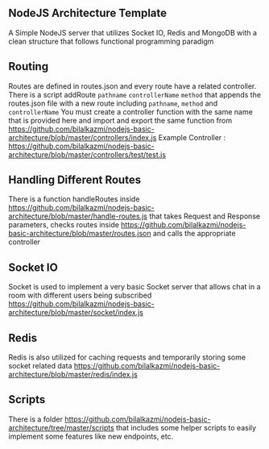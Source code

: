 ## NodeJS Architecture Template 

A Simple NodeJS server that utilizes Socket IO, Redis and MongoDB with a clean structure 
that follows functional programming paradigm 

## Routing 
Routes are defined in routes.json and every route have a related controller. 
There is a script addRoute `pathname` `controllerName` `method` that
appends the routes.json file with a new route including `pathname`, `method` and `controllerName`
You must create a controller function with the same name that is provided here and 
import and export the same function from https://github.com/bilalkazmi/nodejs-basic-architecture/blob/master/controllers/index.js 
Example Controller : https://github.com/bilalkazmi/nodejs-basic-architecture/blob/master/controllers/test/test.js

## Handling Different Routes
There is a function handleRoutes inside https://github.com/bilalkazmi/nodejs-basic-architecture/blob/master/handle-routes.js that takes Request and Response
parameters, checks routes inside https://github.com/bilalkazmi/nodejs-basic-architecture/blob/master/routes.json and calls the appropriate controller

## Socket IO
Socket is used to implement a very basic Socket server that allows chat in a room 
with different users being subscribed
https://github.com/bilalkazmi/nodejs-basic-architecture/blob/master/socket/index.js

## Redis 
Redis is also utilized for caching requests and temporarily storing some socket related data
https://github.com/bilalkazmi/nodejs-basic-architecture/blob/master/redis/index.js

## Scripts 
There is a folder https://github.com/bilalkazmi/nodejs-basic-architecture/tree/master/scripts that includes some helper scripts to easily implement some features like new endpoints, etc.
